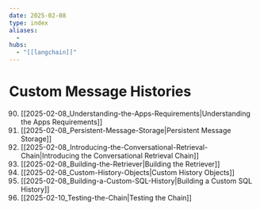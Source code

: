 ```yaml
---
date: 2025-02-08
type: index
aliases:
  -
hubs:
  - "[[langchain]]"
---
```


# Custom Message Histories

90. [[2025-02-08_Understanding-the-Apps-Requirements|Understanding the Apps Requirements]]
91. [[2025-02-08_Persistent-Message-Storage|Persistent Message Storage]]
92. [[2025-02-08_Introducing-the-Conversational-Retrieval-Chain|Introducing the Conversational Retrieval Chain]]
93. [[2025-02-08_Building-the-Retriever|Building the Retriever]]
94. [[2025-02-08_Custom-History-Objects|Custom History Objects]]
95. [[2025-02-08_Building-a-Custom-SQL-History|Building a Custom SQL History]]
96. [[2025-02-10_Testing-the-Chain|Testing the Chain]]
